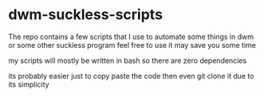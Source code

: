 # dwm-suckless-scripts
The repo contains a few scripts that I use to automate some things in dwm or some other suckless program
feel free to use it may save you some time

my scripts will mostly be written in bash so there are zero dependencies

its probably easier just to copy paste the code then even git clone it due to its simplicity


